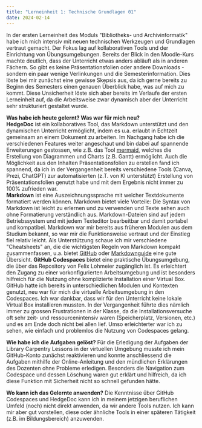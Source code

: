```yaml
---
title: "Lerneinheit 1: Technische Grundlagen 01"
date: 2024-02-14
---
```


In der ersten Lerneinheit des Moduls "Bibliotheks- und Archivinformatik" habe ich mich intensiv mit neuen technischen Werkzeugen und Grundlagen vertraut gemacht. Der Fokus lag auf kollaborativen Tools und der Einrichtung von Übungsumgebungen. Bereits der Blick in den Moodle-Kurs machte deutlich, dass der Unterricht etwas anders abläuft als in anderen Fächern. So gibt es keine Präsentationsfolien oder andere Downloads - sondern ein paar wenige Verlinkungen und die Semesterinformation. Dies löste bei mir zunächst eine gewisse Skepsis aus, da ich gerne bereits zu Beginn des Semesters einen genauen Überblick habe, was auf mich zu kommt. Diese Unsicherheit löste sich aber bereits im Verlaufe der ersten Lerneinheit auf, da die Arbeitsweise zwar dynamisch aber der Unterricht sehr strukturiert gestaltet wurde.

**Was habe ich heute gelernt? Was war für mich neu?**  
**HedgeDoc** ist ein kollaboratives Tool, das Markdown unterstützt und den dynamischen Unterricht ermöglicht, indem es u.a. erlaubt in Echtzeit gemeinsam an einem Dokument zu arbeiten. Im Nachgang habe ich die verschiedenen Features weiter angeschaut und bin dabei auf spannende Erweiterungen gestossen, wie z.B. das Tool [mermaid](https://mermaid.js.org/#/), welches die Erstellung von Diagrammen und Charts (z.B. Gantt) ermöglicht. Auch die Möglichkeit aus den Inhalten Präsentationsfolien zu erstellen fand ich spannend, da ich in der Vergangenheit bereits verschiedene Tools (Canva, Prezi, ChatGPT) zur automatisierten (z.T. von KI unterstützt) Erstellung von Präsentationsfolien genutzt habe und mit dem Ergebnis nicht immer zu 100% zufrieden war.  
**Markdown** ist eine Auszeichnungssprache mit welcher Textdokumente formatiert werden können. Markdown bietet viele Vorteile: Die Syntax von Markdown ist leicht zu erlernen und zu verwenden und Texte sehen auch ohne Formatierung verständlich aus. Markdown-Dateien sind auf jedem Betriebssystem und mit jedem Texteditor bearbeitbar und damit portabel und kompatibel. Markdown war mir bereits aus früheren Modulen aus dem Studium bekannt, so war mir die Funktionsweise vertraut und der Einstieg fiel relativ leicht. Als Unterstützung schaue ich mir verschiedene "Cheatsheets" an, die die wichtigsten Regeln von Markdown kompakt zusammenfassen, u.a. bietet [GitHub](https://docs.github.com/de/get-started/writing-on-github/getting-started-with-writing-and-formatting-on-github/basic-writing-and-formatting-syntax) oder [Markdownguide](https://www.markdownguide.org/cheat-sheet/) eine gute Übersicht.
**GitHub Codespaces** bietet eine praktische Übungsumgebung, die über das Repository von Felix Lohmeier zugänglich ist. Es erleichtert den Zugang zu einer vorkonfigurierten Arbeitsumgebung und ist besonders hilfreich für die Nutzung ohne komplizierte Installation einer Virtual Box. GitHub hatte ich bereits in unterschiedlichen Modulen und Kontexten genutzt, neu war für mich die virtuelle Arbeitsumgebung in den Codespaces. Ich war dankbar, dass wir für den Unterricht keine lokale Virtual Box installieren mussten. In der Vergangenheit führte dies nämlich immer zu grossen Frustrationen in der Klasse, da die Installationsversuche oft sehr zeit- und ressourcenintensiv waren (Speicherplatz, Versionen, etc.) und es am Ende doch nicht bei allen lief. Umso erleichterter war ich zu sehen, wie einfach und problemlos die Nutzung von Codespaces gelang.

**Wie habe ich die Aufgaben gelöst?**
Für die Erledigung der Aufgaben der Library Carpentry Lessons in der virtuellen Umgebung musste ich mein GitHub-Konto zunächst reaktivieren und konnte anschliessend die Aufgaben mithilfe der Online-Anleitung und den mündlichen Erklärungen des Dozenten ohne Probleme erledigen. Besonders die Navigation zum Codespace und dessen Löschung waren gut erklärt und hilfreich, da ich diese Funktion mit Sicherheit nicht so schnell gefunden hätte. 

**Wo kann ich das Gelernte anwenden?**
Die Kenntnisse über GitHub Codespaces und HedgeDoc kann ich in meinem jetzigen beruflichen Umfeld (noch) nicht direkt anwenden, da wir andere Tools nutzen. Ich kann mir aber gut vorstellen, diese oder ähnliche Tools in einer späteren Tätigkeit (z.B. im Bildungsbereich) anzuwenden.
